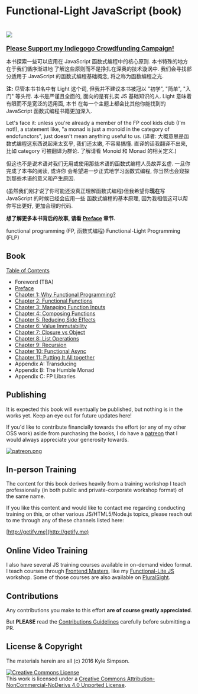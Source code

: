# Functional-Light JavaScript (book)

<a href="https://igg.me/at/fljs"><img src="https://cloud.githubusercontent.com/assets/150330/18719908/644f7630-7ff7-11e6-92d9-4abc3cf2b4a9.png" border=0 vspace=20><br><big><strong>Please Support my Indiegogo Crowdfunding Campaign!</strong></big></a>

本书探索一些可以应用在 JavaScript 函数式编程中的核心原则. 本书特殊的地方在于我们循序渐进地
了解这些原则而不是挣扎在深奥的技术漩涡中. 我们会寻找部分适用于 JavaScript 的函数式编程基础概念,
将之称为函数编程之光.

**注:** 尽管本书书名中有 Light 这个词, 但我并不建议本书被冠以 "初学", "简单", "入门" 等头衔.
本书是严谨且全面的, 面向的是有扎实 JS 基础知识的人. Light 意味着有限而不是宽泛的适用面, 本书
在每一个主题上都会比其他你能找到的 JavaScript 函数式编程书籍更加深入.

Let's face it: unless you're already a member of the FP cool kids club (I'm not!), a statement like, "a monad is just a monoid in the category of endofunctors", just doesn't mean anything useful to us.
(译者: 大概意思是函数式编程这东西说起来太玄乎, 我们还太嫩, 不容易搞懂. 直译的话我翻译不出来,
比如 category 可被翻译为群论. 了解请看 Monoid 和 Monad 的相关定义.)

但这也不是说术语对我们无用或使用那些术语的函数式编程人员故弄玄虚. 一旦你完成了本书的阅读, 或许你
会希望进一步正式地学习函数式编程, 你当然也会窥探到那些术语的意义和产生原因.

(虽然我们刚才说了你可能还没真正理解函数式编程)但我希望你**现在**写 JavaScript 的时候已经会应用一些
函数式编程的基本原理, 因为我相信这可以帮你写出更好, 更加合理的代码.

**想了解更多本书背后的故事, 请看 [Preface](preface.md) 章节.**

functional programming (FP, 函数式编程)
Functional-Light Programming (FLP)

## Book

[Table of Contents](toc.md)

* Foreword (TBA)
* [Preface](preface.md)
* [Chapter 1: Why Functional Programming?](ch1.md)
* [Chapter 2: Functional Functions](ch2.md)
* [Chapter 3: Managing Function Inputs](ch3.md)
* [Chapter 4: Composing Functions](ch4.md)
* [Chapter 5: Reducing Side Effects](ch5.md)
* [Chapter 6: Value Immutability](ch6.md)
* [Chapter 7: Closure vs Object](ch7.md)
* [Chapter 8: List Operations](ch8.md)
* [Chapter 9: Recursion](ch9.md)
* [Chapter 10: Functional Async](ch10.md)
* [Chapter 11: Putting It All together](ch11.md)
* Appendix A: Transducing
* Appendix B: The Humble Monad
* Appendix C: FP Libraries

## Publishing

It is expected this book will eventually be published, but nothing is in the works yet. Keep an eye out for future updates here!

If you'd like to contribute financially towards the effort (or any of my other OSS work) aside from purchasing the books, I do have a [patreon](https://www.patreon.com/getify) that I would always appreciate your generosity towards.

<a href="https://www.patreon.com/getify">[![patreon.png](https://s11.postimg.org/axpzguh77/patreon.png)](https://www.patreon.com/getify)</a>

## In-person Training

The content for this book derives heavily from a training workshop I teach professionally (in both public and private-corporate workshop format) of the same name.

If you like this content and would like to contact me regarding conducting training on this, or other various JS/HTML5/Node.js topics, please reach out to me through any of these channels listed here:

[http://getify.me](http://getify.me)

## Online Video Training

I also have several JS training courses available in on-demand video format. I teach courses through [Frontend Masters](https://FrontendMasters.com), like my [Functional-Lite JS](https://frontendmasters.com/courses/functional-js-lite/) workshop. Some of those courses are also available on [PluralSight](https://www.pluralsight.com/search?q=kyle%20simpson&categories=all).

## Contributions

Any contributions you make to this effort **are of course greatly appreciated**.

But **PLEASE** read the [Contributions Guidelines](CONTRIBUTING.md) carefully before submitting a PR.

## License & Copyright

The materials herein are all (c) 2016 Kyle Simpson.

<a rel="license" href="http://creativecommons.org/licenses/by-nc-nd/4.0/"><img alt="Creative Commons License" style="border-width:0" src="https://i.creativecommons.org/l/by-nc-nd/4.0/88x31.png" /></a><br />This work is licensed under a <a rel="license" href="http://creativecommons.org/licenses/by-nc-nd/4.0/">Creative Commons Attribution-NonCommercial-NoDerivs 4.0 Unported License</a>.
